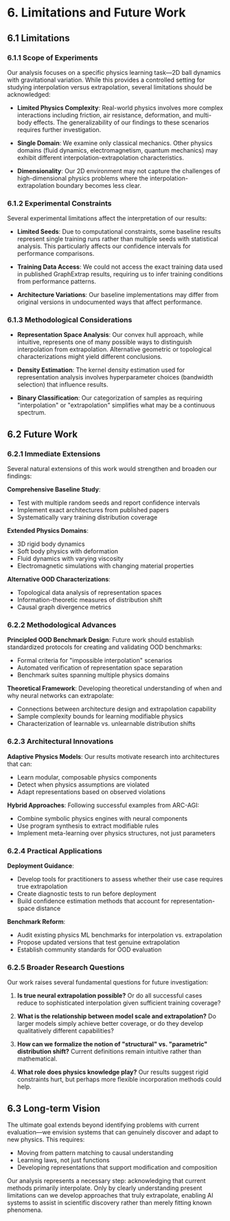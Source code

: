 # 6. Limitations and Future Work

## 6.1 Limitations

### 6.1.1 Scope of Experiments

Our analysis focuses on a specific physics learning task—2D ball dynamics with gravitational variation. While this provides a controlled setting for studying interpolation versus extrapolation, several limitations should be acknowledged:

- **Limited Physics Complexity**: Real-world physics involves more complex interactions including friction, air resistance, deformation, and multi-body effects. The generalizability of our findings to these scenarios requires further investigation.

- **Single Domain**: We examine only classical mechanics. Other physics domains (fluid dynamics, electromagnetism, quantum mechanics) may exhibit different interpolation-extrapolation characteristics.

- **Dimensionality**: Our 2D environment may not capture the challenges of high-dimensional physics problems where the interpolation-extrapolation boundary becomes less clear.

### 6.1.2 Experimental Constraints

Several experimental limitations affect the interpretation of our results:

- **Limited Seeds**: Due to computational constraints, some baseline results represent single training runs rather than multiple seeds with statistical analysis. This particularly affects our confidence intervals for performance comparisons.

- **Training Data Access**: We could not access the exact training data used in published GraphExtrap results, requiring us to infer training conditions from performance patterns.

- **Architecture Variations**: Our baseline implementations may differ from original versions in undocumented ways that affect performance.

### 6.1.3 Methodological Considerations

- **Representation Space Analysis**: Our convex hull approach, while intuitive, represents one of many possible ways to distinguish interpolation from extrapolation. Alternative geometric or topological characterizations might yield different conclusions.

- **Density Estimation**: The kernel density estimation used for representation analysis involves hyperparameter choices (bandwidth selection) that influence results.

- **Binary Classification**: Our categorization of samples as requiring "interpolation" or "extrapolation" simplifies what may be a continuous spectrum.

## 6.2 Future Work

### 6.2.1 Immediate Extensions

Several natural extensions of this work would strengthen and broaden our findings:

**Comprehensive Baseline Study**: 
- Test with multiple random seeds and report confidence intervals
- Implement exact architectures from published papers
- Systematically vary training distribution coverage

**Extended Physics Domains**:
- 3D rigid body dynamics
- Soft body physics with deformation
- Fluid dynamics with varying viscosity
- Electromagnetic simulations with changing material properties

**Alternative OOD Characterizations**:
- Topological data analysis of representation spaces
- Information-theoretic measures of distribution shift
- Causal graph divergence metrics

### 6.2.2 Methodological Advances

**Principled OOD Benchmark Design**:
Future work should establish standardized protocols for creating and validating OOD benchmarks:
- Formal criteria for "impossible interpolation" scenarios
- Automated verification of representation space separation
- Benchmark suites spanning multiple physics domains

**Theoretical Framework**:
Developing theoretical understanding of when and why neural networks can extrapolate:
- Connections between architecture design and extrapolation capability
- Sample complexity bounds for learning modifiable physics
- Characterization of learnable vs. unlearnable distribution shifts

### 6.2.3 Architectural Innovations

**Adaptive Physics Models**:
Our results motivate research into architectures that can:
- Learn modular, composable physics components
- Detect when physics assumptions are violated
- Adapt representations based on observed violations

**Hybrid Approaches**:
Following successful examples from ARC-AGI:
- Combine symbolic physics engines with neural components
- Use program synthesis to extract modifiable rules
- Implement meta-learning over physics structures, not just parameters

### 6.2.4 Practical Applications

**Deployment Guidance**:
- Develop tools for practitioners to assess whether their use case requires true extrapolation
- Create diagnostic tests to run before deployment
- Build confidence estimation methods that account for representation-space distance

**Benchmark Reform**:
- Audit existing physics ML benchmarks for interpolation vs. extrapolation
- Propose updated versions that test genuine extrapolation
- Establish community standards for OOD evaluation

### 6.2.5 Broader Research Questions

Our work raises several fundamental questions for future investigation:

1. **Is true neural extrapolation possible?** Or do all successful cases reduce to sophisticated interpolation given sufficient training coverage?

2. **What is the relationship between model scale and extrapolation?** Do larger models simply achieve better coverage, or do they develop qualitatively different capabilities?

3. **How can we formalize the notion of "structural" vs. "parametric" distribution shift?** Current definitions remain intuitive rather than mathematical.

4. **What role does physics knowledge play?** Our results suggest rigid constraints hurt, but perhaps more flexible incorporation methods could help.

## 6.3 Long-term Vision

The ultimate goal extends beyond identifying problems with current evaluation—we envision systems that can genuinely discover and adapt to new physics. This requires:

- Moving from pattern matching to causal understanding
- Learning laws, not just functions
- Developing representations that support modification and composition

Our analysis represents a necessary step: acknowledging that current methods primarily interpolate. Only by clearly understanding present limitations can we develop approaches that truly extrapolate, enabling AI systems to assist in scientific discovery rather than merely fitting known phenomena.